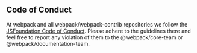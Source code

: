 Code of Conduct
---------------

At webpack and all webpack/webpack-contrib repositories we follow the [JSFoundation Code of Conduct][1]. Please adhere to the guidelines there and feel free to report any violation of them to the @webpack/core-team or @webpack/documentation-team.


[1]: https://js.foundation/community/code-of-conduct
